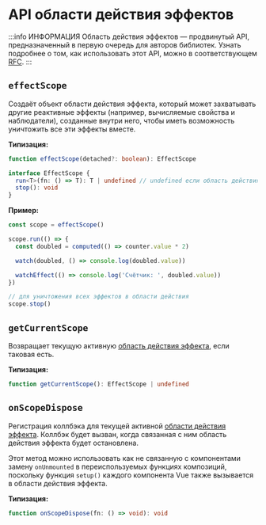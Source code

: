 # API области действия эффектов <Badge text="3.2+" />

:::info ИНФОРМАЦИЯ
Область действия эффектов — продвинутый API, предназначенный в первую очередь для авторов библиотек. Узнать подробнее о том, как использовать этот API, можно в соответствующем [RFC](https://github.com/vuejs/rfcs/blob/master/active-rfcs/0041-reactivity-effect-scope.md).
:::

## `effectScope`

Создаёт объект области действия эффекта, который может захватывать другие реактивные эффекты (например, вычисляемые свойства и наблюдатели), созданные внутри него, чтобы иметь возможность уничтожить все эти эффекты вместе.

**Типизация:**

```ts
function effectScope(detached?: boolean): EffectScope

interface EffectScope {
  run<T>(fn: () => T): T | undefined // undefined если область действия неактивна
  stop(): void
}
```

**Пример:**

```js
const scope = effectScope()

scope.run(() => {
  const doubled = computed(() => counter.value * 2)

  watch(doubled, () => console.log(doubled.value))

  watchEffect(() => console.log('Счётчик: ', doubled.value))
})

// для уничтожения всех эффектов в области действия
scope.stop()
```

## `getCurrentScope`

Возвращает текущую активную [область действия эффекта](#effectscope), если таковая есть.

**Типизация:**

```ts
function getCurrentScope(): EffectScope | undefined
```

## `onScopeDispose`

Регистрация коллбэка для текущей активной [области действия эффекта](#effectscope). Коллбэк будет вызван, когда связанная с ним область действия эффекта будет остановлена.

Этот метод можно использовать как не связанную с компонентами замену `onUnmounted` в переиспользуемых функциях композиций, поскольку функция `setup()` каждого компонента Vue также вызывается в области действия эффекта.

**Типизация:**

```ts
function onScopeDispose(fn: () => void): void
```
